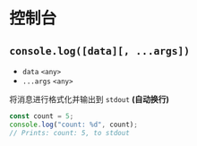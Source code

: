 # 控制台

## `console.log([data][, ...args])`
* `data` `<any>`
* `...args` `<any>`

将消息进行格式化并输出到  `stdout` **(自动换行)**
```javascript
const count = 5;
console.log("count: %d", count);
// Prints: count: 5, to stdout
```
<!-- 部分复制自 Node.JS 的文档 --> 

